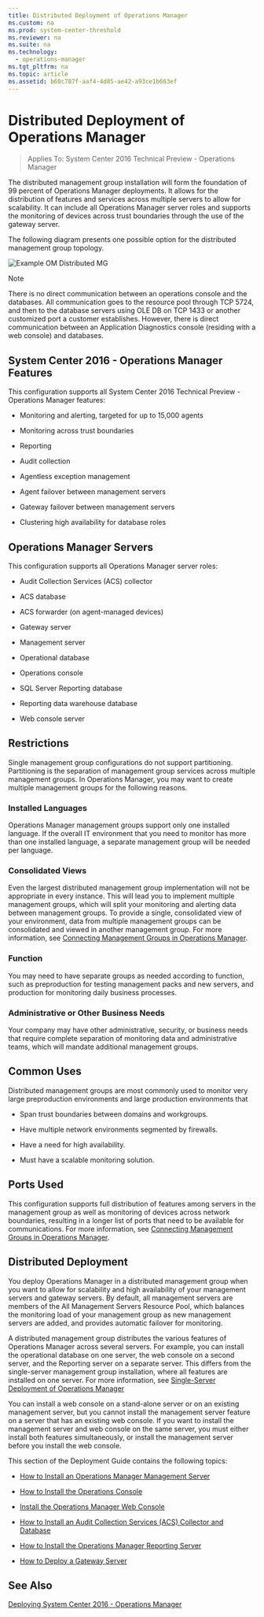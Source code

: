 ```yaml
---
title: Distributed Deployment of Operations Manager
ms.custom: na
ms.prod: system-center-threshold
ms.reviewer: na
ms.suite: na
ms.technology: 
  - operations-manager
ms.tgt_pltfrm: na
ms.topic: article
ms.assetid: b60c787f-aaf4-4d85-ae42-a93ce1b663ef
---
```

# Distributed Deployment of Operations Manager

>Applies To: System Center 2016 Technical Preview - Operations Manager

The distributed management group installation will form the foundation of 99 percent of Operations Manager deployments. It allows for the distribution of features and services across multiple servers to allow for scalability. It can include all Operations Manager server roles and supports the monitoring of devices across trust boundaries through the use of the gateway server.

The following diagram presents one possible option for the distributed management group topology.

![Example OM Distributed MG](../../media/om-distributed-deployment.png)

> [!NOTE]
> There is no direct communication between an operations console and the databases. All communication goes to the resource pool through TCP 5724, and then to the database servers using OLE DB on TCP 1433 or another customized port a customer establishes. However, there is direct communication between an Application Diagnostics console (residing with a web console) and databases.

## System Center 2016 - Operations Manager Features
This configuration supports all System Center 2016 Technical Preview - Operations Manager features:

-   Monitoring and alerting, targeted for up to 15,000 agents

-   Monitoring across trust boundaries

-   Reporting

-   Audit collection

-   Agentless exception management

-   Agent failover between management servers

-   Gateway failover between management servers

-   Clustering high availability for database roles

## Operations Manager Servers
This configuration supports all Operations Manager server roles:

-   Audit Collection Services (ACS) collector

-   ACS database

-   ACS forwarder (on agent-managed devices)

-   Gateway server

-   Management server

-   Operational database

-   Operations console

-   SQL Server  Reporting database

-   Reporting data warehouse database

-   Web console server

## Restrictions
Single management group configurations do not support partitioning. Partitioning is the separation of management group services across multiple management groups. In Operations Manager, you may want to create multiple management groups for the following reasons.

### Installed Languages
Operations Manager management groups support only one installed language. If the overall IT environment that you need to monitor has more than one installed language, a separate management group will be needed per language.

### Consolidated Views
Even the largest distributed management group implementation will not be appropriate in every instance. This will lead you to implement multiple management groups, which will split your monitoring and alerting data between management groups. To provide a single, consolidated view of your environment, data from multiple management groups can be consolidated and viewed in another management group. For more information, see [Connecting Management Groups in Operations Manager](http://go.microsoft.com/fwlink/p/?LinkID=207755).

### Function
You may need to have separate groups as needed according to function, such as preproduction for testing management packs and new servers, and production for monitoring daily business processes.

### Administrative or Other Business Needs
Your company may have other administrative, security, or business needs that require complete separation of monitoring data and administrative teams, which will mandate additional management groups.

## Common Uses
Distributed management groups are most commonly used to monitor very large preproduction environments and large production environments that

-   Span trust boundaries between domains and workgroups.

-   Have multiple network environments segmented by firewalls.

-   Have a need for high availability.

-   Must have a scalable monitoring solution.

## Ports Used
This configuration supports full distribution of features among servers in the management group as well as monitoring of devices across network boundaries, resulting in a longer list of ports that need to be available for communications. For more information, see [Connecting Management Groups in Operations Manager](http://go.microsoft.com/fwlink/p/?LinkID=207755).

## Distributed Deployment
You deploy  Operations Manager in a distributed management group when you want to allow for scalability and high availability of your management servers and gateway servers. By default, all management servers are members of the All Management Servers Resource Pool, which balances the monitoring load of your management group as new management servers are added, and provides automatic failover for monitoring.

A distributed management group distributes the various features of Operations Manager across several servers. For example, you can install the operational database on one server, the web console on a second server, and the Reporting server on a separate server. This differs from the single-server management group installation, where all features are installed on one server. For more information, see [Single-Server Deployment of Operations Manager](Single-Server-Deployment-of-Operations-Manager.md)

You can install a web console on a stand-alone server or on an existing management server, but you cannot install the management server feature on a server that has an existing web console. If you want to install the management server and web console on the same server, you must either install both features simultaneously, or install the management server before you install the web console.

This section of the Deployment Guide contains the following topics:

-   [How to Install an Operations Manager Management Server](How-to-Install-an-Operations-Manager-Management-Server.md)

-   [How to Install the Operations Console](How-to-Install-the-Operations-Console.md)

-   [Install the Operations Manager Web Console](Install-the-Operations-Manager-Web-Console.md)

-   [How  to Install an Audit Collection Services &#40;ACS&#41; Collector and Database](How--to-Install-an-Audit-Collection-Services--ACS--Collector-and-Database.md)

-   [How to Install the Operations Manager Reporting Server](How-to-Install-the-Operations-Manager-Reporting-Server.md)

-   [How to Deploy a Gateway Server](assetId:///cc38412e-d5c6-429a-ac70-b01b7651e4d5)

## See Also
[Deploying System Center 2016 - Operations Manager](Deploying-System-Center-2016-Operations-Manager.md)



